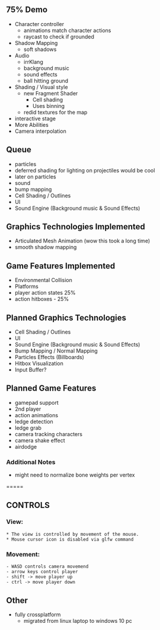 ## 75% Demo ##
- Character controller
    - animations match character actions
    - raycast to check if grounded
- Shadow Mapping
    - soft shadows
- Audio
    - irrKlang
    - background music
    - sound effects
    - ball hitting ground
- Shading / Visual style
    - new Fragment Shader
        - Cell shading
        - Uses binning
    - redid textures for the map
- interactive stage 
- More Abilities
- Camera interpolation

## Queue ##
- particles
- deferred shading for lighting on projectiles would be cool
- later on particles
- sound
- bump mapping
- Cell Shading / Outlines
- UI
- Sound Engine (Background music & Sound Effects)

## Graphics Technologies Implemented ##
- Articulated Mesh Animation (wow this took a long time)
- smooth shadow mapping

## Game Features Implemented ##
- Environmental Collision
- Platforms
- player action states 25%
- action hitboxes - 25% 

## Planned Graphics Technologies ##
- Cell Shading / Outlines
- UI
- Sound Engine (Background music & Sound Effects)
- Bump Mapping / Normal Mapping
- Particles Effects (Billboards)
- Hitbox Visualization
- Input Buffer?

## Planned Game Features ##
* gamepad support
* 2nd player
* action animations
* ledge detection
* ledge grab
* camera tracking characters
* camera shake effect
* airdodge


### Additional Notes ###
* might need to normalize bone weights per vertex

=====

## CONTROLS ##

### View: ###
    * The view is controlled by movement of the mouse.
    * Mouse cursor icon is disabled via glfw command

### Movement: ###
    - WASD controls camera movemend
    - arrow keys control player
    - shift -> move player up
    - ctrl -> move player down

## Other ##
* fully crossplatform
    - migrated from linux laptop to windows 10 pc